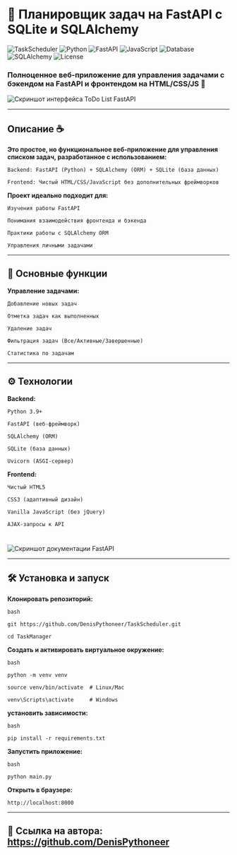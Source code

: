 # 🐍 Планировщик задач на FastAPI с SQLite и SQLAlchemy

![TaskScheduler](https://img.shields.io/badge/Version-2.0-blue)
![Python](https://img.shields.io/badge/Python-3.9+-green)
![FastAPI](https://img.shields.io/badge/FastAPI-0.100+-orange)
![JavaScript](https://img.shields.io/badge/JavaScript-ES6%2B-yellow)
![Database](https://img.shields.io/badge/Database-SQLite-blue)
![SQLAlchemy](https://img.shields.io/badge/SQLAlchemy-1.4%2B-orange)
![License](https://img.shields.io/badge/License-MIT-blue)

### Полноценное веб-приложение для управления задачами с бэкендом на FastAPI и фронтендом на HTML/CSS/JS 📝

![Скриншот интерфейса ToDo List FastAPI](https://raw.githubusercontent.com/DenisPythoneer/ToDoList-FastAPI/main/image/screenshotOne.png)

---

## Описание  ☕

**Это простое, но функциональное веб-приложение для управления списком задач, разработанное с использованием:**

    Backend: FastAPI (Python) + SQLAlchemy (ORM) + SQLite (база данных)

    Frontend: Чистый HTML/CSS/JavaScript без дополнительных фреймворков

**Проект идеально подходит для:**

    Изучения работы FastAPI

    Понимания взаимодействия фронтенда и бэкенда

    Практики работы с SQLAlchemy ORM

    Управления личными задачами

---

## 🚀 Основные функции

**Управление задачами:**

    Добавление новых задач

    Отметка задач как выполненных

    Удаление задач

    Фильтрация задач (Все/Активные/Завершенные)

    Статистика по задачам

---

## ⚙️ Технологии

**Backend:**

    Python 3.9+

    FastAPI (веб-фреймворк)

    SQLAlchemy (ORM)

    SQLite (база данных)

    Uvicorn (ASGI-сервер)

**Frontend:**

    Чистый HTML5

    CSS3 (адаптивный дизайн)

    Vanilla JavaScript (без jQuery)

    AJAX-запросы к API

#

![Скриншот документации FastAPI](https://raw.githubusercontent.com/DenisPythoneer/ToDoList-FastAPI/main/image/screenshotTwo.png)

---

## 🛠️ Установка и запуск

**Клонировать репозиторий:**

    bash

    git https://github.com/DenisPythoneer/TaskScheduler.git
    
    cd TaskManager

**Создать и активировать виртуальное окружение:**

    bash

    python -m venv venv
    
    source venv/bin/activate  # Linux/Mac
    
    venv\Scripts\activate     # Windows

**установить зависимости:**

    bash

    pip install -r requirements.txt

**Запустить приложение:**

    bash

    python main.py

**Открыть в браузере:**

    http://localhost:8000

---

## 🔗 Ссылка на автора: https://github.com/DenisPythoneer
